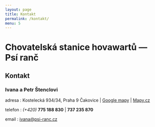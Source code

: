 ```yaml
---
layout: page
title: Kontakt
permalink: /kontakt/
menu: 5
---
```


# Chovatelská stanice hovawartů &mdash; Psí&nbsp;ranč

## Kontakt

### Ivana a Petr Štenclovi

adresa
: Kostelecká 934/34, Praha 9 Čakovice \| [Google mapy](https://goo.gl/maps/jwHl) \| [Mapy.cz](https://goo.gl/N3jiS)

telefon
: _(+420)_ **775 188 830** \| **737 235 870**

email
: <ivana@psi-ranc.cz>
